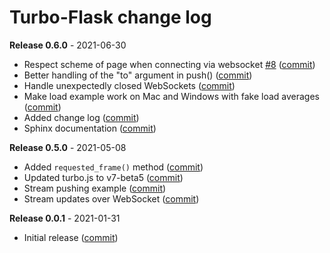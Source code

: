 # Turbo-Flask change log

**Release 0.6.0** - 2021-06-30

- Respect scheme of page when connecting via websocket [#8](https://github.com/miguelgrinberg/turbo-flask/issues/8) ([commit](https://github.com/miguelgrinberg/turbo-flask/commit/554ceeabed57a50a8f60b4c1c19a31c543475c87))
- Better handling of the "to" argument in push() ([commit](https://github.com/miguelgrinberg/turbo-flask/commit/ac9f18bd04c2812655831df4770ef74f61058a09))
- Handle unexpectedly closed WebSockets ([commit](https://github.com/miguelgrinberg/turbo-flask/commit/d2b59e1022a48158da45fa65c9db223c9af1e4d7))
- Make load example work on Mac and Windows with fake load averages ([commit](https://github.com/miguelgrinberg/turbo-flask/commit/02f8e8fe9edc43604d9fe1697f48c200ed5b665b))
- Added change log ([commit](https://github.com/miguelgrinberg/turbo-flask/commit/3d238c1a299ce354abde7555a6266246317d57fe))
- Sphinx documentation ([commit](https://github.com/miguelgrinberg/turbo-flask/commit/becf0e30b09fd95e2ea2be250fb38bae397db3d6))

**Release 0.5.0** - 2021-05-08

- Added `requested_frame()` method ([commit](https://github.com/miguelgrinberg/turbo-flask/commit/71deb03d91b855f84cc153f29eaf50973045e050))
- Updated turbo.js to v7-beta5 ([commit](https://github.com/miguelgrinberg/turbo-flask/commit/012948ab36fdd7ecf0714e270818dfe200d4d085))
- Stream pushing example ([commit](https://github.com/miguelgrinberg/turbo-flask/commit/2777419fecec2cbe01ed2e4f5fcb5c23ed575429))
- Stream updates over WebSocket ([commit](https://github.com/miguelgrinberg/turbo-flask/commit/7ef9c47dc1f1369751ea56200d6597f07226d5cf))

**Release 0.0.1** - 2021-01-31

- Initial release ([commit](https://github.com/miguelgrinberg/turbo-flask/commit/968bb3686dc19dbc4ab0b6c391ab964b7921a534))
